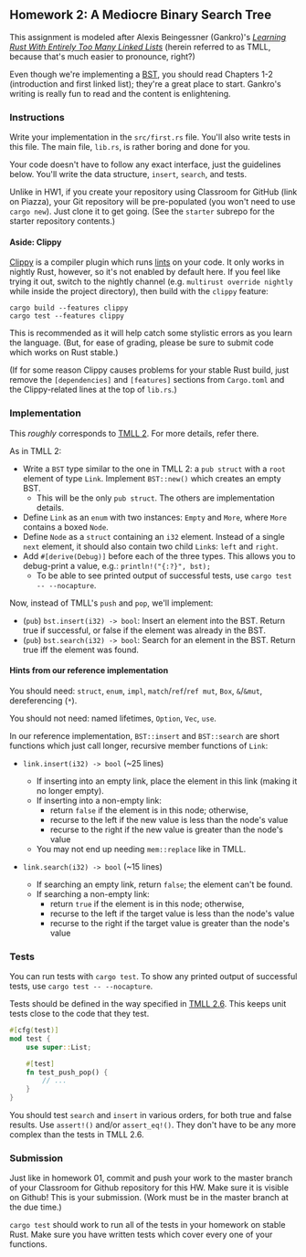 ## Homework 2: A Mediocre Binary Search Tree ##

This assignment is modeled after Alexis Beingessner (Gankro)'s [_Learning Rust
With Entirely Too Many Linked Lists_][TMLL] (herein referred to
as TMLL, because that's much easier to pronounce, right?)

[TMLL]: http://cglab.ca/~abeinges/blah/too-many-lists/book/

Even though we're implementing a [BST][], you should read Chapters 1-2
(introduction and first linked list); they're a great place to start.
Gankro's writing is really fun to read and the content is enlightening.

[BST]: https://en.wikipedia.org/wiki/Binary_search_tree

### Instructions

Write your implementation in the `src/first.rs` file. You'll also write tests
in this file. The main file, `lib.rs`, is rather boring and done for you.

Your code doesn't have to follow any exact interface, just the guidelines
below. You'll write the data structure, `insert`, `search`, and tests.

Unlike in HW1, if you create your repository using Classroom for GitHub (link
on Piazza), your Git repository will be pre-populated (you won't need to use
`cargo new`). Just clone it to get going. (See the `starter` subrepo for the
starter repository contents.)

#### Aside: Clippy

[Clippy][] is a compiler plugin which runs [lints][] on your code. It only
works in nightly Rust, however, so it's not enabled by default here. If you
feel like trying it out, switch to the nightly channel
(e.g. `multirust override nightly` while inside the project directory),
then build with the `clippy` feature:

```
cargo build --features clippy
cargo test --features clippy
```

This is recommended as it will help catch some stylistic errors as you learn
the language. (But, for ease of grading, please be sure to submit code which
works on Rust stable.)

[Clippy]: https://github.com/Manishearth/rust-clippy
[lints]: https://en.wikipedia.org/wiki/Lint_%28software%29

(If for some reason Clippy causes problems for your stable Rust build, just
remove the `[dependencies]` and `[features]` sections from `Cargo.toml` and
the Clippy-related lines at the top of `lib.rs`.)

### Implementation

This _roughly_ corresponds to
[TMLL 2](http://cglab.ca/~abeinges/blah/too-many-lists/book/first.html).
For more details, refer there.

As in TMLL 2:

* Write a `BST` type similar to the one in TMLL 2: a `pub struct` with a `root`
  element of type `Link`. Implement `BST::new()` which creates an empty BST.
    * This will be the only `pub struct`. The others are implementation details.
* Define `Link` as an `enum` with two instances: `Empty` and `More`, where
  `More` contains a boxed `Node`.
* Define `Node` as a `struct` containing an `i32` element. Instead of a single
  `next` element, it should also contain two child `Link`s: `left` and `right`.
* Add `#[derive(Debug)]` before each of the three types. This allows you to
  debug-print a value, e.g.: `println!("{:?}", bst);`
    * To be able to see printed output of successful tests, use
      `cargo test -- --nocapture`.

Now, instead of TMLL's `push` and `pop`, we'll implement:

* (`pub`) `bst.insert(i32) -> bool`: Insert an element into the BST. Return true if
  successful, or false if the element was already in the BST.
* (`pub`) `bst.search(i32) -> bool`: Search for an element in the BST. Return true iff
  the element was found.

#### Hints from our reference implementation

You should need: `struct`, `enum`, `impl`, `match`/`ref`/`ref mut`, `Box`,
`&`/`&mut`, dereferencing (`*`).

You should not need: named lifetimes, `Option`, `Vec`, `use`.

In our reference implementation, `BST::insert` and `BST::search` are short
functions which just call longer, recursive member functions of `Link`:

* `link.insert(i32) -> bool` (~25 lines)
  * If inserting into an empty link, place the element in this link (making it
    no longer empty).
  * If inserting into a non-empty link:
    * return `false` if the element is in this node; otherwise,
    * recurse to the left if the new value is less than the node's value
    * recurse to the right if the new value is greater than the node's value
  * You may not end up needing `mem::replace` like in TMLL.

* `link.search(i32) -> bool` (~15 lines)
  * If searching an empty link, return `false`; the element can't be found.
  * If searching a non-empty link:
    * return `true` if the element is in this node; otherwise,
    * recurse to the left if the target value is less than the node's value
    * recurse to the right if the target value is greater than the node's value

### Tests

You can run tests with `cargo test`. To show any printed output of successful tests, use
`cargo test -- --nocapture`.

Tests should be defined in the way specified in
[TMLL 2.6](http://cglab.ca/~abeinges/blah/too-many-lists/book/first-test.html).
This keeps unit tests close to the code that they test.

```rust
#[cfg(test)]
mod test {
    use super::List;

    #[test]
    fn test_push_pop() {
        // ...
    }
}
```

You should test `search` and `insert` in various orders, for both true and
false results. Use `assert!()` and/or `assert_eq!()`. They don't have
to be any more complex than the tests in TMLL 2.6.

### Submission

Just like in homework 01, commit and push your work to the master branch of your
Classroom for Github repository for this HW. Make sure it is visible on Github!
This is your submission. (Work must be in the master branch at the due time.)

`cargo test` should work to run all of the tests in your homework on stable
Rust. Make sure you have written tests which cover every one of your functions.
